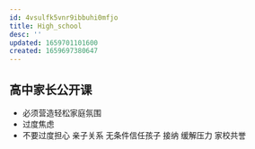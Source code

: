 ```yaml
---
id: 4vsulfk5vnr9ibbuhi0mfjo
title: High_school
desc: ''
updated: 1659701101600
created: 1659697380647
---
```


## 高中家长公开课

- 必须营造轻松家庭氛围
- 过度焦虑
- 不要过度担心 
亲子关系
 无条件信任孩子
  接纳
  缓解压力
   家校共誉
    
